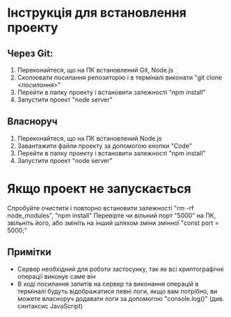 # Інструкція для встановлення проекту

## Через Git:
1. Переконайтеся, що на ПК встановлений Git, Node.js
2. Скопіювати посилання репозиторію і в терміналі виконати "git clone <*посилання*>"
3. Перейти в папку проекту і встановити залежності "npm install"
4. Запустити проект "node server"

## Власноруч
1. Переконайтеся, що на ПК встановлений Node.js
2. Завантажити файли проекту за допомогою кнопки "Code"
3. Перейти в папку проекту і встановити залежності "npm install"
4. Запустити проект "node server"

# Якщо проект не запускається
Спробуйте очистити і повторно встановити залежності "rm -rf node_modules", "npm install"
Перевірте чи вільний порт "5000" на ПК, звільніть його, або змініть на інший шляхом зміни змінної "const port = 5000;"

## Примітки
- Сервер необхідний для роботи застосунку, так як всі криптографічні операції виконує саме він
- В ході посилання запитів на сервер та виконання операцій в терміналі будуть відображатися певні логи, 
якщо вам потрібно, ви можете власноруч додавати логи за допомогою "console.log()" (див. синтаксис JavaScript)